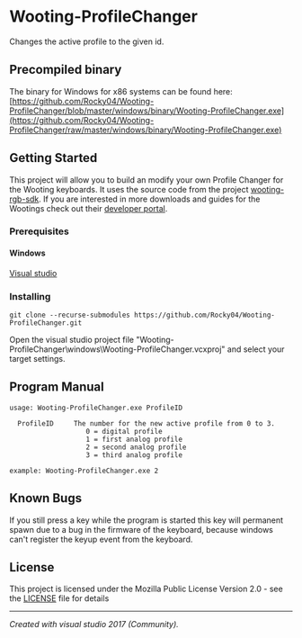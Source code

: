 # Wooting-ProfileChanger
Changes the active profile to the given id.

## Precompiled binary

The binary for Windows for x86 systems can be found here: [https://github.com/Rocky04/Wooting-ProfileChanger/blob/master/windows/binary/Wooting-ProfileChanger.exe](https://github.com/Rocky04/Wooting-ProfileChanger/raw/master/windows/binary/Wooting-ProfileChanger.exe)


## Getting Started

This project will allow you to build an modify your own Profile Changer for the Wooting keyboards. It uses the source code from the project [wooting-rgb-sdk](https://github.com/WootingKb/wooting-rgb-sdk). If you are interested in more downloads and guides for the Wootings check out their [developer portal](https://dev.wooting.nl).


### Prerequisites

#### Windows
[Visual studio](https://visualstudio.microsoft.com/)

### Installing
```
git clone --recurse-submodules https://github.com/Rocky04/Wooting-ProfileChanger.git
```
Open the visual studio project file "Wooting-ProfileChanger\windows\Wooting-ProfileChanger.vcxproj" and select your target settings.

## Program Manual
```
usage: Wooting-ProfileChanger.exe ProfileID

  ProfileID     The number for the new active profile from 0 to 3.
                   0 = digital profile
                   1 = first analog profile
                   2 = second analog profile
                   3 = third analog profile

example: Wooting-ProfileChanger.exe 2
```

## Known Bugs
If you still press a key while the program is started this key will permanent spawn due to a bug in the firmware of the keyboard, because windows can't register the keyup event from the keyboard.

## License
This project is licensed under the Mozilla Public License Version 2.0 - see the [LICENSE](LICENSE) file for details
<hr>
<i>Created with visual studio 2017 (Community).</i>
